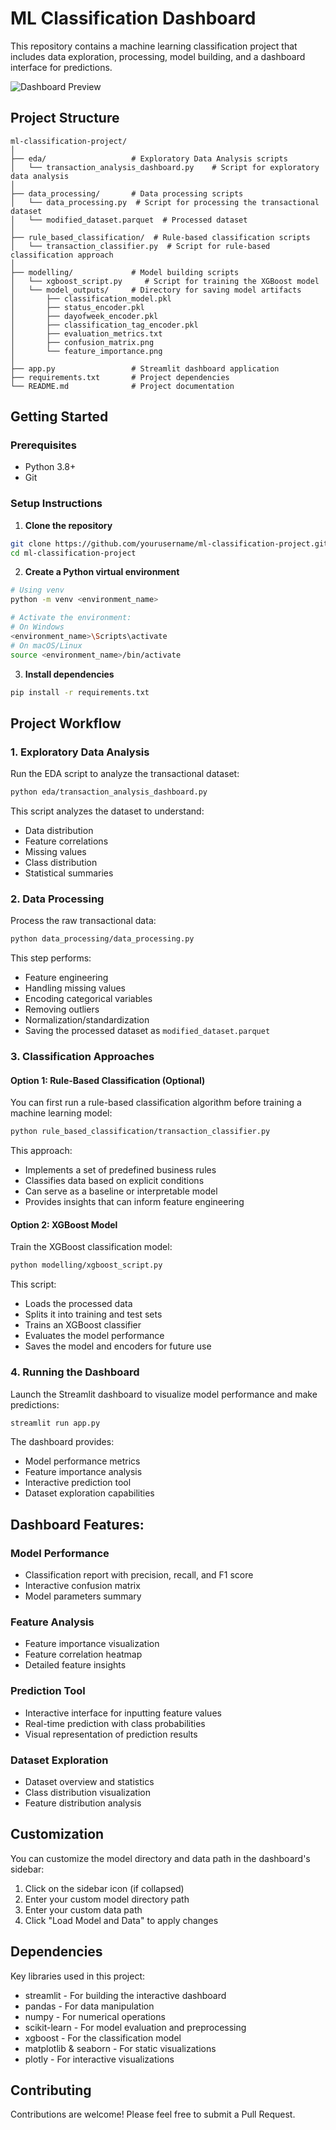 # ML Classification Dashboard

This repository contains a machine learning classification project that includes data exploration, processing, model building, and a dashboard interface for predictions.

![Dashboard Preview](assets/dashboard_preview.png)

## Project Structure

```
ml-classification-project/
│
├── eda/                   # Exploratory Data Analysis scripts
│   └── transaction_analysis_dashboard.py    # Script for exploratory data analysis
│
├── data_processing/       # Data processing scripts
│   └── data_processing.py  # Script for processing the transactional dataset
│   └── modified_dataset.parquet  # Processed dataset
│
├── rule_based_classification/  # Rule-based classification scripts
│   └── transaction_classifier.py  # Script for rule-based classification approach
│
├── modelling/             # Model building scripts
│   └── xgboost_script.py     # Script for training the XGBoost model
│   └── model_outputs/     # Directory for saving model artifacts
│       ├── classification_model.pkl
│       ├── status_encoder.pkl
│       ├── dayofweek_encoder.pkl
│       ├── classification_tag_encoder.pkl
│       ├── evaluation_metrics.txt
│       ├── confusion_matrix.png
│       └── feature_importance.png
│
├── app.py                 # Streamlit dashboard application
├── requirements.txt       # Project dependencies
└── README.md              # Project documentation
```

## Getting Started

### Prerequisites

- Python 3.8+
- Git

### Setup Instructions

1. **Clone the repository**

```bash
git clone https://github.com/yourusername/ml-classification-project.git
cd ml-classification-project
```

2. **Create a Python virtual environment**

```bash
# Using venv
python -m venv <environment_name>

# Activate the environment:
# On Windows
<environment_name>\Scripts\activate
# On macOS/Linux
source <environment_name>/bin/activate
```

3. **Install dependencies**

```bash
pip install -r requirements.txt
```

## Project Workflow

### 1. Exploratory Data Analysis

Run the EDA script to analyze the transactional dataset:

```bash
python eda/transaction_analysis_dashboard.py
```

This script analyzes the dataset to understand:
- Data distribution
- Feature correlations
- Missing values
- Class distribution
- Statistical summaries

### 2. Data Processing

Process the raw transactional data:

```bash
python data_processing/data_processing.py
```

This step performs:
- Feature engineering
- Handling missing values
- Encoding categorical variables
- Removing outliers
- Normalization/standardization
- Saving the processed dataset as `modified_dataset.parquet`

### 3. Classification Approaches

#### Option 1: Rule-Based Classification (Optional)

You can first run a rule-based classification algorithm before training a machine learning model:

```bash
python rule_based_classification/transaction_classifier.py
```

This approach:
- Implements a set of predefined business rules
- Classifies data based on explicit conditions
- Can serve as a baseline or interpretable model
- Provides insights that can inform feature engineering

#### Option 2: XGBoost Model

Train the XGBoost classification model:

```bash
python modelling/xgboost_script.py
```

This script:
- Loads the processed data
- Splits it into training and test sets
- Trains an XGBoost classifier
- Evaluates the model performance
- Saves the model and encoders for future use

### 4. Running the Dashboard

Launch the Streamlit dashboard to visualize model performance and make predictions:

```bash
streamlit run app.py
```

The dashboard provides:
- Model performance metrics
- Feature importance analysis
- Interactive prediction tool
- Dataset exploration capabilities

## Dashboard Features:

### Model Performance

- Classification report with precision, recall, and F1 score
- Interactive confusion matrix
- Model parameters summary

### Feature Analysis

- Feature importance visualization
- Feature correlation heatmap
- Detailed feature insights

### Prediction Tool

- Interactive interface for inputting feature values
- Real-time prediction with class probabilities
- Visual representation of prediction results

### Dataset Exploration

- Dataset overview and statistics
- Class distribution visualization
- Feature distribution analysis

## Customization

You can customize the model directory and data path in the dashboard's sidebar:

1. Click on the sidebar icon (if collapsed)
2. Enter your custom model directory path
3. Enter your custom data path
4. Click "Load Model and Data" to apply changes

## Dependencies

Key libraries used in this project:

- streamlit - For building the interactive dashboard
- pandas - For data manipulation
- numpy - For numerical operations
- scikit-learn - For model evaluation and preprocessing
- xgboost - For the classification model
- matplotlib & seaborn - For static visualizations
- plotly - For interactive visualizations

## Contributing

Contributions are welcome! Please feel free to submit a Pull Request.

